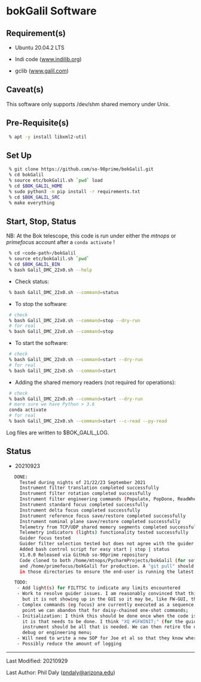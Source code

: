 # bokGalil Software

## Requirement(s)

 - Ubuntu 20.04.2 LTS

 - Indi code (www.indilib.org)

 - gclib (www.galil.com)

## Caveat(s)

This software only supports /dev/shm shared memory under Unix.

## Pre-Requisite(s)

```bash
 % apt -y install libxml2-util
```

## Set Up

```bash
 % git clone https://github.com/so-90prime/bokGalil.git
 % cd bokGalil
 % source etc/bokGalil.sh `pwd` load
 % cd $BOK_GALIL_HOME
 % sudo python3 -m pip install -r requirements.txt
 % cd $BOK_GALIL_SRC
 % make everything
```

## Start, Stop, Status

NB: At the Bok telescope, this code is run under either the *mtnops* or *primefocus* account after a `conda activate` !

```bash
 % cd <code-path>/bokGalil
 % source etc/bokGalil.sh `pwd`
 % cd $BOK_GALIL_BIN
 % bash Galil_DMC_22x0.sh --help
```

 - Check status:

```bash
 % bash Galil_DMC_22x0.sh --command=status
```

 - To stop the software:

```bash
 # check
 % bash Galil_DMC_22x0.sh --command=stop --dry-run
 # for real
 % bash Galil_DMC_22x0.sh --command=stop
```

 - To start the software:

```bash
 # check
 % bash Galil_DMC_22x0.sh --command=start --dry-run
 # for real
 % bash Galil_DMC_22x0.sh --command=start
```

 - Adding the shared memory readers (not required for operations):

```bash
 # check
 % bash Galil_DMC_22x0.sh --command=start --dry-run
 # mare sure we have Python > 3.6
 conda activate
 # for real
 % bash Galil_DMC_22x0.sh --command=start --c-read --py-read
```

Log files are written to $BOK_GALIL_LOG.

## Status

 - 20210923
```bash
   DONE:
     Tested during nights of 21/22/23 September 2021
     Instrument filter translation completed successfully
     Instrument filter rotation completed successfully
     Instrument filter engineering commands (Populate, PopDone, ReadWheel, Initialize) completed successfully
     Instrument standard focus completed successfully
     Instrument delta focus completed successfully
     Instrument reference focus save/restore completed successfully
     Instrument nominal plane save/restore completed successfully
     Telemetry from TCP/UDP shared memory segments completed successfully
     Telemetry indicators (lights) functionality tested successfully
     Guider focus tested
     Guider filter selection tested but does not agree with the guider GUI
     Added bash control script for easy start | stop | status
     V1.0.0 Released via GitHub so-90prime repository
     Code cloned to both /home/mtnops/PycharmProjects/bokGalil (for software development and engineering)
     and /home/primefocus/bokGalil for production. A "git pull" should be executed from time to time 
     in those directories to ensure the end-user is running the latest revision.

   TODO:
    - Add light(s) for FILTTSC to indicate any limits encountered
    - Work to resolve guider issues. I am reasonably convinced that this driver is doing the right thing 
      but it is not showing up in the GUI so it may be, like FW-GUI, that it has internal logic;
    - Complex commands (eg focus) are currently executed as a sequence of "atomic" statements. At some 
      point we can abandon that for daisy-chained one-shot commands;
    - Initialization: I think this should be done once when the code is started so we need to agree what 
      it is that needs to be done. I think "XQ #GFWINIT;" (for the guider) and "XQ #FILTRD;" for the 
      instrument should be all that is needed. We can then retire the other commands or put them in a
      debug or engineering menu;
    - Will need to write a new SOP for Joe et al so that they know where the filter files are etc
    - Possibly reduce the amount of logging
```

--------------------------------------

Last Modified: 20210929

Last Author: Phil Daly (pndaly@arizona.edu)
